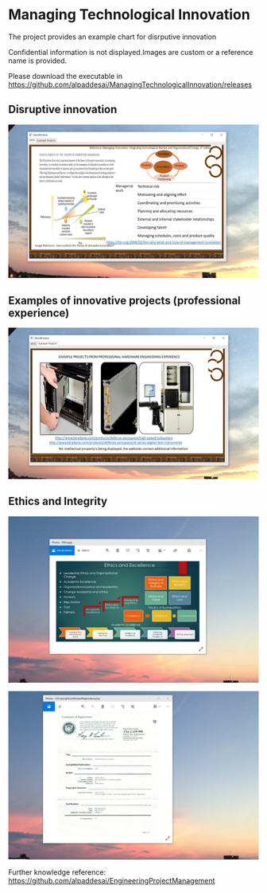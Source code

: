 # Managing Technological Innovation

The project provides an example chart for disrputive innovation

Confidential information is not displayed.Images are custom or a reference name is provided.

Please download the executable in https://github.com/alpaddesai/ManagingTechnologicalInnovation/releases

## Disruptive innovation
![image](MTIE.png)

## Examples of innovative projects (professional experience)
![image](ExampleProjects.png)

## Ethics and Integrity
![image](EthicsandExcellence.png)

![image](USCopyrightCertificate.png)

Further knowledge reference: https://github.com/alpaddesai/EngineeringProjectManagement

